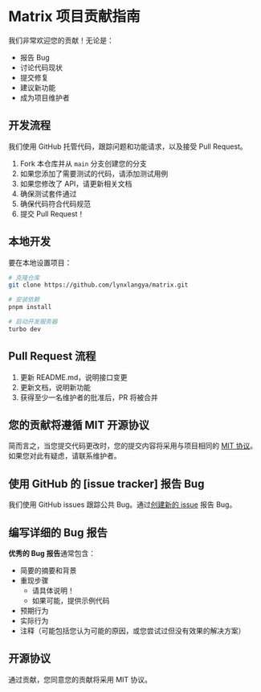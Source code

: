 # Matrix 项目贡献指南

我们非常欢迎您的贡献！无论是：

- 报告 Bug
- 讨论代码现状
- 提交修复
- 建议新功能
- 成为项目维护者

## 开发流程

我们使用 GitHub 托管代码，跟踪问题和功能请求，以及接受 Pull Request。

1. Fork 本仓库并从 `main` 分支创建您的分支
2. 如果您添加了需要测试的代码，请添加测试用例
3. 如果您修改了 API，请更新相关文档
4. 确保测试套件通过
5. 确保代码符合代码规范
6. 提交 Pull Request！

## 本地开发

要在本地设置项目：

```bash
# 克隆仓库
git clone https://github.com/lynxlangya/matrix.git

# 安装依赖
pnpm install

# 启动开发服务器
turbo dev
```

## Pull Request 流程

1. 更新 README.md，说明接口变更
2. 更新文档，说明新功能
3. 获得至少一名维护者的批准后，PR 将被合并

## 您的贡献将遵循 MIT 开源协议

简而言之，当您提交代码更改时，您的提交内容将采用与项目相同的 [MIT 协议](http://choosealicense.com/licenses/mit/)。如果您对此有疑虑，请联系维护者。

## 使用 GitHub 的 [issue tracker] 报告 Bug

我们使用 GitHub issues 跟踪公共 Bug。通过[创建新的 issue](https://github.com/yourusername/matrix/issues/new) 报告 Bug。

## 编写详细的 Bug 报告

**优秀的 Bug 报告**通常包含：

- 简要的摘要和背景
- 重现步骤
  - 请具体说明！
  - 如果可能，提供示例代码
- 预期行为
- 实际行为
- 注释（可能包括您认为可能的原因，或您尝试过但没有效果的解决方案）

## 开源协议

通过贡献，您同意您的贡献将采用 MIT 协议。

